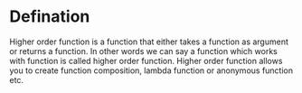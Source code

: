 # Defination

Higher order function is a function that either takes a function as argument or returns a function. 
In other words we can say a function which works with function is called higher order function.
Higher order function allows you to create function composition, lambda function or anonymous function etc.
